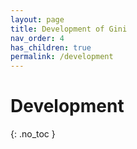 ```yaml
---
layout: page
title: Development of Gini
nav_order: 4
has_children: true
permalink: /development
---
```


# Development
{: .no_toc }

